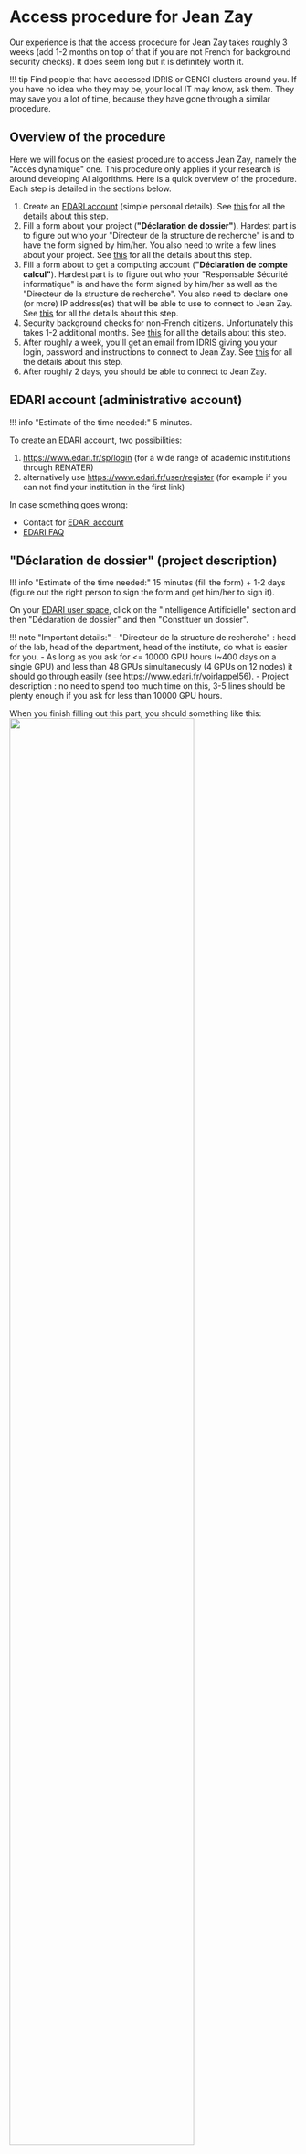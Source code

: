 # Access procedure for Jean Zay

Our experience is that the access procedure for Jean Zay takes roughly 3
weeks (add 1-2 months on top of that if you are not French for background
security checks). It does seem long but it is definitely worth it.

!!! tip
    Find people that have accessed IDRIS or GENCI clusters around you. If you
    have no idea who they may be, your local IT may know, ask them. They may
    save you a lot of time, because they have gone through a similar procedure.

## Overview of the procedure

Here we will focus on the easiest procedure to access Jean Zay, namely the
"Accès dynamique" one. This procedure only applies if your research is around
developing AI algorithms. Here is a quick overview of the procedure. Each step
is detailed in the sections below.

1. Create an [EDARI account](https://www.edari.fr/sp/login) (simple
   personal details). See [this](#edari-account-administrative-account)
   for all the details about this step.
2. Fill a form about your project (**"Déclaration de dossier"**). Hardest part
   is to figure out who your "Directeur de la structure de recherche" is and to
   have the form signed by him/her. You also need to write a few lines about
   your project. See [this](#d%C3%A9claration-de-dossier-project-description)
   for all the details about this step.
3. Fill a form about to get a computing account (**"Déclaration de compte
   calcul"**). Hardest part is to figure out who your "Responsable Sécurité
   informatique" is and have the form signed by him/her as well as the
   "Directeur de la structure de recherche". You also need to declare one (or
   more) IP address(es) that will be able to use to connect to Jean Zay. See
   [this](#d%C3%A9claration-de-compte-calcul-computing-account-creation-for-jean-zay)
   for all the details about this step.
4. Security background checks for non-French citizens.  Unfortunately this
   takes 1-2 additional months. See
   [this](#security-background-checks-only-applies-to-non-french-citizens) for all
   the details about this step.
5. After roughly a week, you'll get an email from IDRIS giving you your login,
   password and instructions to connect to Jean Zay. See
   [this](#idris-email-with-login-and-password) for all the details about this
   step.
6. After roughly 2 days, you should be able to connect to Jean Zay.

## EDARI account (administrative account)

!!! info "Estimate of the time needed:"
    5 minutes.

To create an EDARI account, two possibilities:

1. https://www.edari.fr/sp/login (for a wide range of
   academic institutions through RENATER)
2. alternatively use https://www.edari.fr/user/register (for example if you can
   not find your institution in the first link)

In case something goes wrong:

- Contact for [EDARI account](https://www.edari.fr/contact)
- [EDARI FAQ](https://www.edari.fr/faq)

## "Déclaration de dossier" (project description)

!!! info "Estimate of the time needed:"
    15 minutes (fill the form) + 1-2 days (figure out the right person to sign
    the form and get him/her to sign it).

On your [EDARI user space](https://www.edari.fr/utilisateur), click on the
"Intelligence Artificielle" section and then "Déclaration de dossier" and then
"Constituer un dossier".
  
!!! note "Important details:"
    - "Directeur de la structure de recherche" : head of the lab, head of the
      department, head of the institute, do what is easier for you.
    - As long as you ask for <= 10000 GPU hours (~400 days on a single GPU) and
      less than 48 GPUs simultaneously (4 GPUs on 12 nodes) it should go through
      easily (see https://www.edari.fr/voirlappel56).
    - Project description : no need to spend too much time on this, 3-5 lines
      should be plenty enough if you ask for less than 10000 GPU hours.

When you finish filling out this part, you should something like this:
<img src="../img/project-saved.png" width="80%" style="display: block"/>

!!! warning "Important"
    You need to click on "Valider la saisie des informations" to validate your
    information:
    <img src="../img/project-validate.png" width="80%" style="display: block"/>

Note that in principle once your 10000 GPU hours are exhausted you can ask for
a renewal through a similar "lightweight" procedure.

## "Déclaration de compte calcul" (computing account creation for Jean Zay)

!!! info "Estimate of the time needed:"
    15 minutes (fill the form) + 1-2 days (figure out the right person to sign
    the form and get him/her to sign it).

!!! note "Important details:"
    - "Responsable sécurité informatique", this is someone that should be able
      to turn deny you access to Jean Zay, in case there is any issue with your
      account activity. He/She must be able to certify that you respect the IT
      charter in your host lab/institution. In CNRS labs, he/she is known as
      the CSSI (Chargé·e de la Sécurité des Systèmes Informatiques).
    - IP addresses to connect to Jean Zay. Make sure they are static IP
      addresses (e.g. not your IP address from you home). In most cases: your
      desktop in your lab will have a static IP address, but best confirm with
      your local IT people. Note that the form is helping you with some
      suggestion which were correct when filling it from a fixed desktop in our
      lab.

When you finish filling out this part, you should see something like this:
<img src="../img/computing-account-saved.png" width="80%" style="display: block"/>

!!! warning "Important"
    You need to click on "Valider la saisie des informations" to
    validate your information:
    <img src="../img/computing-account-validate.png" width="80%" style="display: block"/>


## Security background checks (only applies to non-French citizens)

The direction of IDRIS will most likely require an additional security
authorization. You will have to fill a form with basic information about
yourself (name, address, date and place of birth) and about the project you
will be working on: where you will be working from, where your financing comes
from (e.g. Inria, a project grant, etc ...), and a description of your project.

The project description comes in two parts:

- A short description (can be the same as the one used in your declaration on
  Edari) embedded in the form you will receive.
- A more detailed description to attach in PDF. A one-page file with half
  description / half bibliography should be enough. You will also be asked to
  attach a CV. It must include everything you did after you obtained your last
  degree. Every blank should be explicitly stated. For example, if you had a
  one month break, you should specify this month on your CV and state « No
  employment » next to it.

After everything is submitted, you should receive an e-mail saying it will take
between 1 and 2 months (in practice it took 2.5 months). Do not hesitate to
send them an email asking about the status of your application if you don't
hear from them maybe after 1 month the first time, and then every two weeks
until you manage to get through the security background checks (fix this part
if you have better recommendations).

Once this step is complete, the regular procedure applies.

## IDRIS email with login and password

In principle, you should receive a "Ouverture de votre compte" email from IDRIS
roughly one week after having completed the previous step. Contact:
[assist@idris.fr](mailto:assist@idris.fr) if you have not received email within
a week.

- Quite a long email with detailed instructions. One the first connection your
  password is the concatenation of the first password in "Déclaration de compte
  calcul" and the password in the email. You are then asked to chose a new
  password.
- Count 2-3 days after the email to actually be able to access Jean Zay. Some
  time is needed for the IP address to be added to Jean Zay.


## How to add additionnal IP addresses to your authorised IP addresses

!!! info "Estimate of the time needed:"
    15 minutes (fill the form) + 1-2 days (figure out the right person to sign
    the form and get him/her to sign it). + 1-2 days (until the change actually
    takes effect on the IDRIS side).

To add additionnal IP addresses to those mentioned on your original declaration:

- Fill the "Ajout, modification ou suppression de machines" table on page 2 of
  [this pdf
  document](http://www.idris.fr/media/data/formulaires/fgc.pdf#page=2).
- Have it signed by your "Responsable sécurité informatique".
- e-mail the signed form to gestutil@idris.fr and wait 1-2 days until the change
  actually takes effect.

# How to write a project proposal (only needed if you request more than 10k GPU hours)

!!! info "Estimate of the time needed:"
    1h (write a project) + a few days/weeks for approval (depending on the
    request). 

Useful when you have used most of your computing time and want to fill a
"Demande de ressources au fil de l'eau" (request more hours on the fly), and
you would like to ask for more than 10k GPU hours.

- Describe the scientific project for which you need to perform experiments. Be
  specific about the team you work in, why do you need such computing
  ressources
- Estimate the number of hours you will need. To provide an estimate you can
  estimate your daily/weekly computing time `C` you need and multiply by the
  number of months `M` you want to work on Jean-Zay for this project to get
  `T = C * M`.
- Describe a typical experiment. How much computing ressources do you need: do
  you use 1 GPU per experiment or 10 GPUs, if 10 why, can be useful to justify
  your daily need of computation `C`. Be specific about the algorithms you are
  using, the data type (image, text, audio, video ...), the model you use (cnn,
  lstm, kernels, ...) and what your model is used for (predicting image labels,
  pose estimation, robot movements, ...)
- Include references to back up your project. If you already have published, it
  is definitely a plus.

Depending on your request, this proposal can be reviewed by 1 to 10 people.
